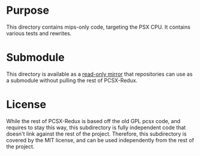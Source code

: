 # Purpose
This directory contains mips-only code, targeting the PSX CPU. It contains various tests and rewrites.

# Submodule
This directory is available as a [read-only mirror](https://github.com/pcsx-redux/nugget) that repositories can use as a submodule without pulling the rest of PCSX-Redux.

# License
While the rest of PCSX-Redux is based off the old GPL pcsx code, and requires to stay this way, this subdirectory is fully independent code that doesn't link against the rest of the project. Therefore, this subdirectory is covered by the MIT license, and can be used independently from the rest of the project.
